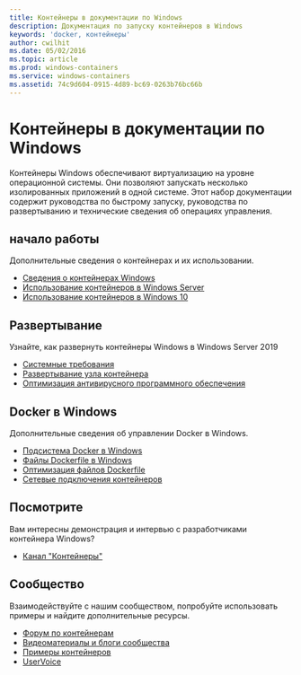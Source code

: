```yaml
---
title: Контейнеры в документации по Windows
description: Документация по запуску контейнеров в Windows
keywords: 'docker, контейнеры'
author: cwilhit
ms.date: 05/02/2016
ms.topic: article
ms.prod: windows-containers
ms.service: windows-containers
ms.assetid: 74c9d604-0915-4d89-bc69-0263b76bc66b
---
```


# <a name="containers-on-windows-documentation"></a>Контейнеры в документации по Windows

Контейнеры Windows обеспечивают виртуализацию на уровне операционной системы. Они позволяют запускать несколько изолированных приложений в одной системе. Этот набор документации содержит руководства по быстрому запуску, руководства по развертыванию и технические сведения об операциях управления.

## <a name="getting-started"></a>начало работы
Дополнительные сведения о контейнерах и их использовании.
* [Сведения о контейнерах Windows](about/index.md)
* [Использование контейнеров в Windows Server](quick-start/quick-start-windows-server.md)
* [Использование контейнеров в Windows 10](quick-start/quick-start-windows-10.md)

## <a name="deployment"></a>Развертывание
Узнайте, как развернуть контейнеры Windows в Windows Server 2019

* [Системные требования](deploy-containers/system-requirements.md)
* [Развертывание узла контейнера](deploy-containers/deploy-containers-on-server.md)
* [Оптимизация антивирусного программного обеспечения](https://msdn.microsoft.com/en-us/windows/hardware/drivers/ifs/anti-virus-optimization-for-windows-containers)

## <a name="docker-on-windows"></a>Docker в Windows
Дополнительные сведения об управлении Docker в Windows.
* [Подсистема Docker в Windows](manage-docker/configure-docker-daemon.md)
* [Файлы Dockerfile в Windows](manage-docker/manage-windows-dockerfile.md)
* [Оптимизация файлов Dockerfile](manage-docker/optimize-windows-dockerfile.md)
* [Сетевые подключения контейнеров](container-networking/architecture.md)

## <a name="watch"></a>Посмотрите
Вам интересны демонстрация и интервью с разработчиками контейнера Windows?
* [Канал "Контейнеры"](https://channel9.msdn.com/Blogs/containers)

## <a name="community"></a>Сообщество
Взаимодействуйте с нашим сообществом, попробуйте использовать примеры и найдите дополнительные ресурсы.
* [Форум по контейнерам](https://social.msdn.microsoft.com/Forums/en-US/home?forum=windowscontainers)
* [Видеоматериалы и блоги сообщества](communitylinks.md)
* [Примеры контейнеров](https://docs.microsoft.com/en-us/virtualization/windowscontainers/samples)
* [UserVoice](https://windowsserver.uservoice.com/forums/304624-containers)
